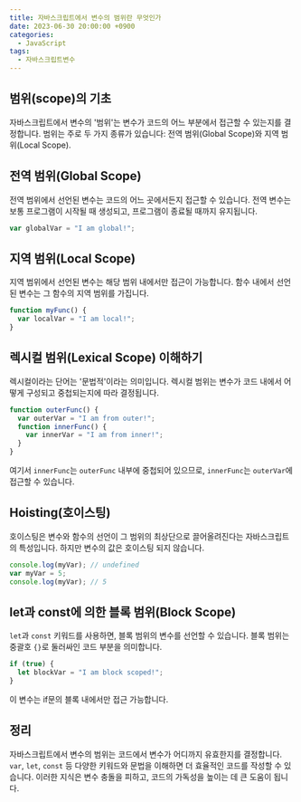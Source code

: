 ```yaml
---
title: 자바스크립트에서 변수의 범위란 무엇인가
date: 2023-06-30 20:00:00 +0900
categories:
  - JavaScript
tags:
  - 자바스크립트변수
---
```


## 범위(scope)의 기초

자바스크립트에서 변수의 '범위'는 변수가 코드의 어느 부분에서 접근할 수 있는지를 결정합니다. 범위는 주로 두 가지 종류가 있습니다: 전역 범위(Global Scope)와 지역 범위(Local Scope).

## 전역 범위(Global Scope)

전역 범위에서 선언된 변수는 코드의 어느 곳에서든지 접근할 수 있습니다. 전역 변수는 보통 프로그램이 시작될 때 생성되고, 프로그램이 종료될 때까지 유지됩니다.

```javascript
var globalVar = "I am global!";
```

## 지역 범위(Local Scope)

지역 범위에서 선언된 변수는 해당 범위 내에서만 접근이 가능합니다. 함수 내에서 선언된 변수는 그 함수의 지역 범위를 가집니다.

```javascript
function myFunc() {
  var localVar = "I am local!";
}
```

## 렉시컬 범위(Lexical Scope) 이해하기

렉시컬이라는 단어는 '문법적'이라는 의미입니다. 렉시컬 범위는 변수가 코드 내에서 어떻게 구성되고 중첩되는지에 따라 결정됩니다.

```javascript
function outerFunc() {
  var outerVar = "I am from outer!";
  function innerFunc() {
    var innerVar = "I am from inner!";
  }
}
```

여기서 `innerFunc`는 `outerFunc` 내부에 중첩되어 있으므로, `innerFunc`는 `outerVar`에 접근할 수 있습니다.

## Hoisting(호이스팅)

호이스팅은 변수와 함수의 선언이 그 범위의 최상단으로 끌어올려진다는 자바스크립트의 특성입니다. 하지만 변수의 값은 호이스팅 되지 않습니다.

```javascript
console.log(myVar); // undefined
var myVar = 5;
console.log(myVar); // 5
```

## let과 const에 의한 블록 범위(Block Scope)

`let`과 `const` 키워드를 사용하면, 블록 범위의 변수를 선언할 수 있습니다. 블록 범위는 중괄호 `{}`로 둘러싸인 코드 부분을 의미합니다.

```javascript
if (true) {
  let blockVar = "I am block scoped!";
}
```

이 변수는 if문의 블록 내에서만 접근 가능합니다.

## 정리

자바스크립트에서 변수의 범위는 코드에서 변수가 어디까지 유효한지를 결정합니다. `var`, `let`, `const` 등 다양한 키워드와 문법을 이해하면 더 효율적인 코드를 작성할 수 있습니다. 이러한 지식은 변수 충돌을 피하고, 코드의 가독성을 높이는 데 큰 도움이 됩니다.